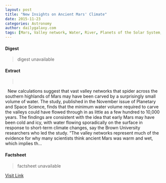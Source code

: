 ```yaml
---
layout: post
title: "New Insights on Ancient Mars' Climate"
date: 2015-11-23
categories: Astronomy
author: dailygalaxy.com
tags: [Mars, Valley network, Water, River, Planets of the Solar System, Outer space, Planetary science, Physical sciences, Solar System]
---
```



#### Digest
>digest unavailable

#### Extract
>       New calculations suggest that vast valley networks that spider across the southern highlands of Mars may have been carved by a surprisingly small volume of water. The study, published in the November issue of Planetary and Space Science, finds that the minimum water volume required to carve the valleys could have flowed through in as little as a few hundred to 10,000 years. The findings are consistent with the idea that early Mars may have been cold and icy, with water flowing sporadically on the surface in response to short-term climate changes, say the Brown University researchers who led the study. “The valley networks represent much of the evidence for why many scientists think ancient Mars was warm and wet, which implies th...

#### Factsheet
>factsheet unavailable

[Visit Link](http://www.dailygalaxy.com/my_weblog/2015/11/new-insights-on-ancient-mars-climate.html)


